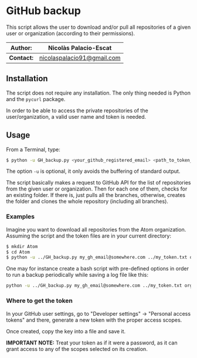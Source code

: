# GitHub backup

This script allows the user to download and/or pull all repositories of a given
user or organization (according to their permissions).

**Author:**  | Nicolàs Palacio-Escat
------------ | --------------------------
**Contact:** | nicolaspalacio91@gmail.com


## Installation

The script does not require any installation. The only thing needed is Python
and the `pycurl` package.

In order to be able to access the private repositories of the user/organization,
a valid user name and token is needed.

## Usage

From a Terminal, type:

```bash
$ python -u GH_backup.py <your_github_registered_email> <path_to_token_file> <orgs|users>/<org/user_name>
```

The option `-u` is optional, it only avoids the buffering of standard output.

The script basically makes a request to GitHub API for the list of repositories
from the given user or organization. Then for each one of them, checks for an
existing folder. If there is, just pulls all the branches, otherwise, creates
the folder and clones the whole repository (including all branches).

### Examples

Imagine you want to download all repositories from the Atom organization.
Assuming the script and the token files are in your current directory:

```bash
$ mkdir Atom
$ cd Atom
$ python -u ../GH_backup.py my_gh_email@somewhere.com ../my_token.txt orgs/Atom
```

One may for instance create a bash script with pre-defined options in order to
run a backup periodically while saving a log file like this:

```bash
python -u ../GH_backup.py my_gh_email@somewhere.com ../my_token.txt orgs/Atom 2>&1 | tee my_log_file.txt
```

### Where to get the token

In your GitHub user settings, go to "Developer settings" -> "Personal access
tokens" and there, generate a new token with the proper access scopes.

Once created, copy the key into a file and save it.

**IMPORTANT NOTE:** Treat your token as if it were a password, as it can grant access to any of the scopes selected on its creation.
